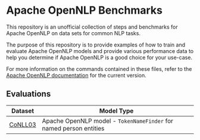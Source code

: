 # Apache OpenNLP Benchmarks

This repository is an unofficial collection of steps and benchmarks for Apache OpenNLP on data sets for common NLP tasks.

The purpose of this repository is to provide examples of how to train and evaluate Apache OpenNLP models and provide various performance data to help you determine if Apache OpenNLP is a good choice for your use-case.

For more information on the commands contained in these files, refer to the [Apache OpenNLP documentation](https://opennlp.apache.org/docs/2.0.0/manual/opennlp.html) for the current version.

## Evaluations

|Dataset|Model Type|
|---|---|
|[CoNLL03](https://github.com/jzonthemtn/opennlp-benchmarks/blob/main/conll03.md)|Apache OpenNLP model - `TokenNameFinder` for named person entities

